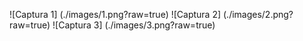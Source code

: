 ![Captura 1] (./images/1.png?raw=true)
![Captura 2] (./images/2.png?raw=true)
![Captura 3] (./images/3.png?raw=true)
